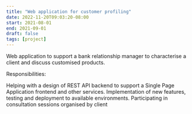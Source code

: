 ```yaml
---
title: "Web application for customer profiling"
date: 2022-11-20T09:03:20-08:00
start: 2021-08-01
end: 2021-09-01
draft: false
tags: [project]
---
```

Web application to support a bank relationship manager to characterise a client and discuss customised products.

Responsibilities:

Helping with a design of REST API backend to support a Single Page Application frontend and other services.
Implementation of new features, testing and deployment to available environments.
Participating in consultation sessions organised by client
